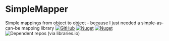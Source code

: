 # SimpleMapper
 Simple mappings from object to object - because I just needed a simple-as-can-be mapping library
[![GitHub](https://img.shields.io/github/license/rosenbjerg/SimpleMappings)](https://github.com/rosenbjerg/SimpleMappings/blob/master/LICENSE)
[![Nuget](https://img.shields.io/nuget/v/SimpleMappings)](https://www.nuget.org/packages/SimpleMappings/)
[![Nuget](https://img.shields.io/nuget/dt/SimpleMappings)](https://www.nuget.org/packages/SimpleMappings/)
![Dependent repos (via libraries.io)](https://img.shields.io/librariesio/dependent-repos/nuget/SimpleMappings)
